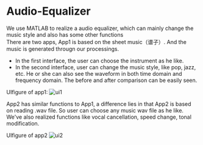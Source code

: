 # Audio-Equalizer
We use MATLAB to realize a audio equalizer, which can mainly change the music style and also has some other functions  
There are two apps, App1 is based on the sheet music（谱子）. And the music is generated througn our processings.
* In the first interface, the user can choose the instrument as he like. 
* In the second interface, user can change the music style, like pop, jazz, etc. He or she can also see the waveform in both time domain and frequency domain. The before and after comparison can be easily seen.   

UIfigure of app1:
![ui1](https://upload-images.jianshu.io/upload_images/13964980-cbeaf98662fd66b6.png?imageMogr2/auto-orient/strip%7CimageView2/2/w/1240)   

App2 has similar functions to App1, a difference lies in that App2 is based on reading .wav file. So user can choose any music wav file as he like. We've also realized functions like vocal cancellation, speed change, tonal modification.   

UIfigure of app2
![ui2](https://upload-images.jianshu.io/upload_images/13964980-39f6dfe6075c4caf.png?imageMogr2/auto-orient/strip%7CimageView2/2/w/1240)
